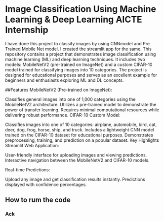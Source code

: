 # Image Classification Using Machine Learning & Deep Learning AICTE Internship

I have done this project to classify images by using CNNmodel and Pre Trained Mobile Net model. I created the streamlit app for the same.
This repository contains a project that demonstrates image classification using machine learning (ML) and deep learning techniques. It includes two models: MobileNetV2 (pre-trained on ImageNet) and a custom CIFAR-10 model trained for classifying images into 10 categories. The project is designed for educational purposes and serves as an excellent example for beginners and enthusiasts exploring ML and DL concepts.

##Features
MobileNetV2 (Pre-trained on ImageNet):

Classifies general images into one of 1,000 categories using the MobileNetV2 architecture.
Utilizes a pre-trained model to demonstrate the power of transfer learning.
Requires minimal computational resources while delivering robust performance.
CIFAR-10 Custom Model:

Classifies images into one of 10 categories: airplane, automobile, bird, cat, deer, dog, frog, horse, ship, and truck.
Includes a lightweight CNN model trained on the CIFAR-10 dataset for educational purposes.
Demonstrates preprocessing, training, and prediction on a popular dataset.
Key Highlights
Streamlit Web Application:

User-friendly interface for uploading images and viewing predictions.
Interactive navigation between the MobileNetV2 and CIFAR-10 models.

Real-time Predictions:

Upload any image and get classification results instantly.
Predictions displayed with confidence percentages.



## How to rum the code



### Ack
